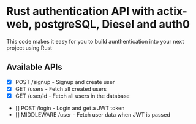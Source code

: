 # Rust authentication API with actix-web, postgreSQL, Diesel and auth0
This code makes it easy for you to build aunthentication into your next project using Rust

## Available APIs

- [x] POST /signup - Signup and create user
- [x] GET /users - Fetch all created users
- [x] GET /user/id - Fetch all users in the database
- [] POST /login - Login and get a JWT token 
- [] MIDDLEWARE /user - Fetch user data when JWT is passed